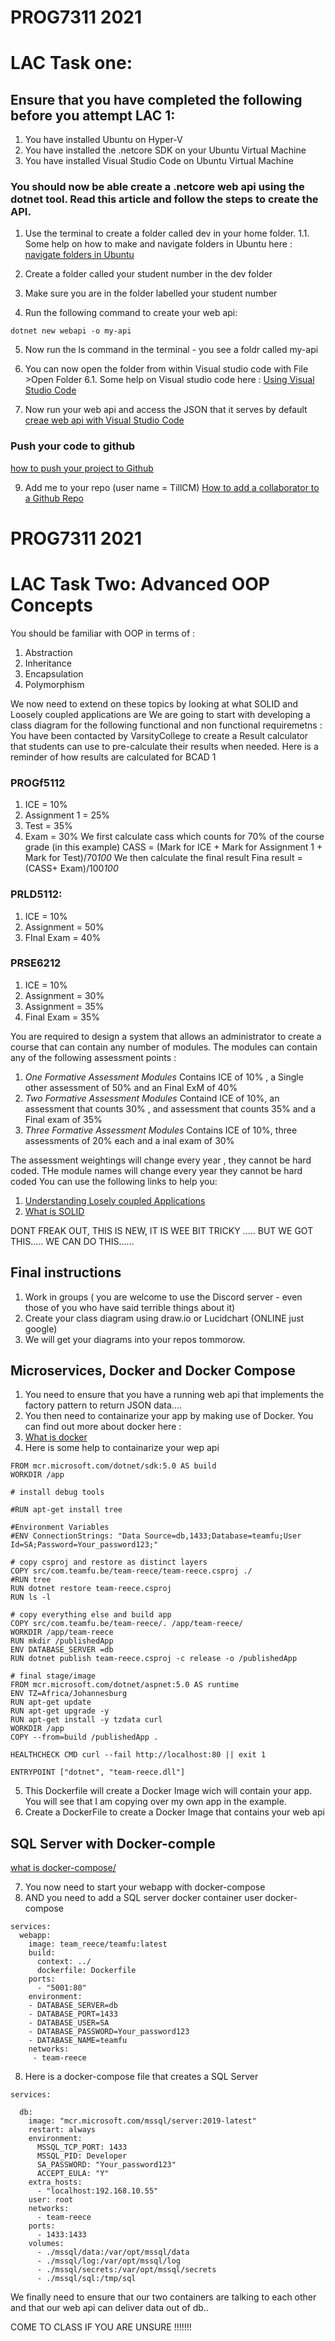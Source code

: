 # PROG7311 2021

# LAC Task one:
## Ensure that you have completed the following before you attempt LAC 1:
1. You have installed Ubuntu on Hyper-V
2. You have installed the .netcore SDK on your  Ubuntu Virtual Machine 
3. You have installed Visual Studio Code on Ubuntu Virtual Machine 

### You should now be able create a .netcore web api using the dotnet tool. Read this article and follow the steps to create the API. 

1. Use the terminal to create a folder called dev in your home folder. 
1.1. Some help on how to make and navigate folders in Ubuntu here :
[navigate folders in Ubuntu](https://www.codegrepper.com/code-examples/shell/how+to+navigate+to+a+folder+in+terminal+ubuntu)

2. Create a folder called your student number in the dev folder 

4. Make sure you are in the folder labelled your student number 
5. Run the following command to create your web api:

```dotnet new webapi -o my-api```

5. Now run the ls command in the terminal - you see a foldr called my-api
6. You can now open the folder from within Visual studio code with File >Open Folder 
6.1. Some help on Visual studio code here : 
[Using Visual Studio Code](https://stackoverflow.com/questions/51151953/how-to-open-folder-in-new-vs-code-instance-by-right-clicking-on-the-folder#:~:text=This%20extension%20allows%20you%20to,in%20a%20new%20vscode%20window.&text=You%20can%20go%20via%20File,open%20the%20second%20folder%20there.&text=cmd%20prompt%20will%20open%20with%20the%20folder%20URL)

8. Now  run your web api and access the JSON that it serves by default
[creae web api with Visual Studio Code](https://www.youtube.com/watch?v=UG1AdlmrJGQ)

### Push your code to github 
[how to push your project to Github](https://www.youtube.com/watch?v=KlggT7ZjKOw)

9. Add me to your repo (user name = TillCM)
[How to add a collaborator to a Github Repo](https://docs.github.com/en/github/setting-up-and-managing-your-github-user-account/inviting-collaborators-to-a-personal-repository)


# PROG7311 2021

# LAC Task Two: Advanced OOP Concepts 

You should be familiar with OOP in terms of :
1. Abstraction
2. Inheritance
3. Encapsulation
4. Polymorphism 

We now need to extend on these topics by looking at what SOLID and Loosely coupled applications are 
We are going to start with developing a class diagram for the following functional and non functional requiremetns :
You have been contacted by VarsityCollege to create a Result calculator that students can use to pre-calculate their results when needed. Here is a reminder of how results are calculated for BCAD 1
### PROGf5112
1. ICE = 10%
2. Assignment 1 = 25%
3. Test = 35%
4. Exam = 30% 
We first calculate cass which counts for 70% of the course grade (in this example) 
CASS = (Mark for ICE + Mark for Assignment 1 + Mark for Test)/70*100*
We then calculate the final result Fina result = (CASS+ Exam)/100*100*

### PRLD5112:
1. ICE = 10%
2. Assignment = 50%
3. FInal Exam  = 40%

### PRSE6212
1. ICE = 10%
2. Assignment = 30%
3. Assignment = 35%
4. Final Exam  = 35%

You are required to design a system that allows an administrator to create a course that can contain any number of modules. The modules can contain any of the following assessment points :
1. *One Formative Assessment Modules* Contains ICE of 10% , a Single other assessment of 50% and an Final ExM of 40%
2. *Two Formative Assessment Modules* Containd ICE of 10%, an assessment that counts 30% , and assessment that counts 35% and a Final exam of 35%
3. *Three Formative Assessment Modules* Contains ICE of 10%, three assessments of 20% each and a inal exam of 30%

The assessment weightings will change every year , they cannot be hard coded. THe module names will change every year they cannot be hard coded 
You can use the following links to help you:
1. [Understanding Losely coupled Applications](https://nordicapis.com/the-difference-between-tight-coupling-and-loose-coupling/)
2. [What is SOLID](https://mari-azevedo.medium.com/s-o-l-i-d-principles-what-are-they-and-why-projects-should-use-them-50b85e4aa8b6)

DONT FREAK OUT, THIS IS NEW, IT IS WEE BIT TRICKY ..... BUT WE GOT THIS..... WE CAN DO THIS...... 

## Final instructions
1. Work in groups ( you are welcome to use the Discord server - even those of you who have said terrible things about it)
2. Create your class diagram using draw.io or Lucidchart (ONLINE just google)
3. We will get your diagrams into your repos tommorow. 

## Microservices, Docker and Docker Compose 
1. You need to ensure that you have a running web api that implements the factory pattern to return JSON data.... 
2. You then need to containarize your app by making use of Docker. You can find out more about docker here :
3. [What is docker ]("https://www.youtube.com/watch?v=_dfLOzuIg2o&t=70s")
4. Here is some help to containarize your wep api 



```# https://hub.docker.com/_/microsoft-dotnet
FROM mcr.microsoft.com/dotnet/sdk:5.0 AS build
WORKDIR /app

# install debug tools

#RUN apt-get install tree

#Environment Variables 
#ENV ConnectionStrings: "Data Source=db,1433;Database=teamfu;User Id=SA;Password=Your_password123;"

# copy csproj and restore as distinct layers
COPY src/com.teamfu.be/team-reece/team-reece.csproj ./
#RUN tree
RUN dotnet restore team-reece.csproj
RUN ls -l

# copy everything else and build app
COPY src/com.teamfu.be/team-reece/. /app/team-reece/
WORKDIR /app/team-reece
RUN mkdir /publishedApp
ENV DATABASE_SERVER =db
RUN dotnet publish team-reece.csproj -c release -o /publishedApp

# final stage/image
FROM mcr.microsoft.com/dotnet/aspnet:5.0 AS runtime
ENV TZ=Africa/Johannesburg
RUN apt-get update
RUN apt-get upgrade -y
RUN apt-get install -y tzdata curl
WORKDIR /app
COPY --from=build /publishedApp .

HEALTHCHECK CMD curl --fail http://localhost:80 || exit 1

ENTRYPOINT ["dotnet", "team-reece.dll"]
```
5. This Dockerfile will create a Docker Image  wich will contain your app. You will see that I am copying over my own app in the example. 
6. Create a DockerFile to create a Docker Image that contains your web api 

## SQL Server with Docker-comple 
[what is docker-compose/]("https://www.youtube.com/watch?v=vQmk9moF8vw")

7. You now need to start your webapp with docker-compose 
8. AND you need to add a SQL server docker container user docker-compose 
```version: '3.8'
services:
  webapp:
    image: team_reece/teamfu:latest
    build: 
      context: ../
      dockerfile: Dockerfile
    ports:
      - "5001:80"
    environment: 
    - DATABASE_SERVER=db
    - DATABASE_PORT=1433
    - DATABASE_USER=SA
    - DATABASE_PASSWORD=Your_password123
    - DATABASE_NAME=teamfu 
    networks: 
     - team-reece
  ```
  
  8. Here is a docker-compose file that creates a SQL Server 

```version: "3.8"
services:
  
  db:
    image: "mcr.microsoft.com/mssql/server:2019-latest"
    restart: always
    environment: 
      MSSQL_TCP_PORT: 1433
      MSSQL_PID: Developer
      SA_PASSWORD: "Your_password123"
      ACCEPT_EULA: "Y"
    extra_hosts: 
      - "localhost:192.168.10.55"  
    user: root 
    networks: 
      - team-reece
    ports: 
      - 1433:1433
    volumes:
      - ./mssql/data:/var/opt/mssql/data
      - ./mssql/log:/var/opt/mssql/log
      - ./mssql/secrets:/var/opt/mssql/secrets
      - ./mssql/sql:/tmp/sql
```

We finally need to ensure that our two containers are talking to each other and that our web api can deliver data out of db..

COME TO CLASS IF YOU ARE UNSURE !!!!!!!
